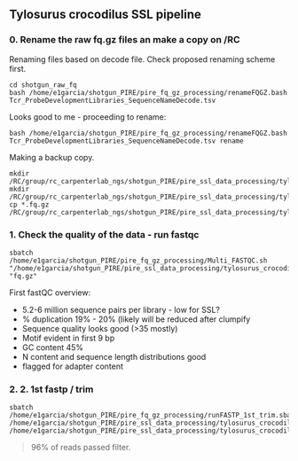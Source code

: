 ## Tylosurus crocodilus SSL pipeline

### 0. Rename the raw fq.gz files an make a copy on /RC

Renaming files based on decode file.
Check proposed renaming scheme first.
```
cd shotgun_raw_fq
bash /home/e1garcia/shotgun_PIRE/pire_fq_gz_processing/renameFQGZ.bash Tcr_ProbeDevelopmentLibraries_SequenceNameDecode.tsv
```  
Looks good to me - proceeding to rename:
```
bash /home/e1garcia/shotgun_PIRE/pire_fq_gz_processing/renameFQGZ.bash Tcr_ProbeDevelopmentLibraries_SequenceNameDecode.tsv rename
```

Making a backup copy.
```
mkdir /RC/group/rc_carpenterlab_ngs/shotgun_PIRE/pire_ssl_data_processing/tylosurus_crocodilus
mkdir /RC/group/rc_carpenterlab_ngs/shotgun_PIRE/pire_ssl_data_processing/tylosurus_crocodilus/fq_raw_ssl
cp *.fq.gz /RC/group/rc_carpenterlab_ngs/shotgun_PIRE/pire_ssl_data_processing/tylosurus_crocodilus/fq_raw_ssl
```

### 1. Check the quality of the data - run fastqc

```
sbatch /home/e1garcia/shotgun_PIRE/pire_fq_gz_processing/Multi_FASTQC.sh "/home/e1garcia/shotgun_PIRE/pire_ssl_data_processing/tylosurus_crocodilus/shotgun_raw_fq" "fq.gz"
```

First fastQC overview:
* 5.2-6 million sequence pairs per library - low for SSL?
* % duplication 19% - 20% (likely will be reduced after clumpify
* Sequence quality looks good (>35 mostly)
* Motif evident in first 9 bp
* GC content 45%
* N content and sequence length distributions good
* flagged for adapter content

### 2. 2. 1st fastp / trim

```
sbatch /home/e1garcia/shotgun_PIRE/pire_fq_gz_processing/runFASTP_1st_trim.sbatch /home/e1garcia/shotgun_PIRE/pire_ssl_data_processing/tylosurus_crocodilus/shotgun_raw_fq /home/e1garcia/shotgun_PIRE/pire_ssl_data_processing/tylosurus_crocodilus/fq_fp1
```

>96% of reads passed filter.
